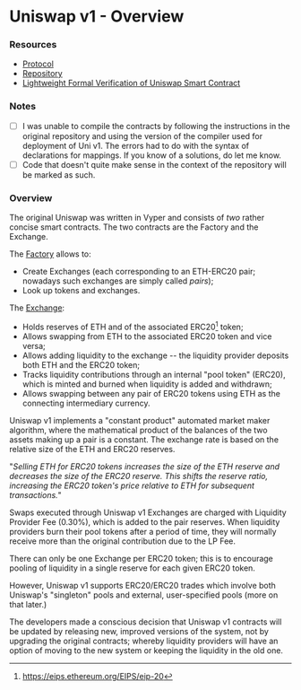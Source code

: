 # Uniswap v1 - Overview

### Resources 
- [Protocol](https://docs.uniswap.org/protocol/V1/introduction)
- [Repository](https://github.com/Uniswap/v1-contracts)
- [Lightweight Formal Verification of Uniswap Smart Contract](https://github.com/runtimeverification/verified-smart-contracts/tree/uniswap/uniswap)

### Notes
- [ ] I was unable to compile the contracts by following the instructions in the original repository and using the version of the compiler used for deployment of Uni v1. The errors had to do with the syntax of declarations for mappings. If you know of a solutions, do let me know.
- [ ] Code that doesn't quite make sense in the context of the repository will be marked as such.

### Overview

The original Uniswap was written in Vyper and consists of _two_ rather concise smart contracts.
The two contracts are the Factory and the Exchange.

The [Factory](./factory.md) allows to:
- Create Exchanges (each corresponding to an ETH-ERC20 pair; nowadays such exchanges are simply called _pairs_);
- Look up tokens and exchanges.

The [Exchange](./exchange.md):
- Holds reserves of ETH and of the associated ERC20[^erc20] token;
- Allows swapping from ETH to the associated ERC20 token and vice versa;
- Allows adding liquidity to the exchange -- the liquidity provider deposits both ETH and the ERC20 token;
- Tracks liquidity contributions through an internal "pool token" (ERC20), which is minted and burned when liquidity is added and withdrawn;
- Allows swapping between any pair of ERC20 tokens using ETH as the connecting intermediary currency.

Uniswap v1 implements a "constant product" automated market maker algorithm, where the mathematical product of the balances of the two assets making up a pair is a constant. The exchange rate is based on the relative size of the ETH and ERC20 reserves.

"_Selling ETH for ERC20 tokens increases the size of the ETH reserve and decreases the size of the ERC20 reserve. This shifts the reserve ratio, increasing the ERC20 token's price relative to ETH for subsequent transactions._"

Swaps executed through Uniswap v1 Exchanges are charged with Liquidity Provider Fee (0.30%), which is added to the pair reserves. When liquidity providers burn their pool tokens after a period of time, they will normally receive more than the original contribution due to the LP Fee.

There can only be one Exchange per ERC20 token; this is to encourage pooling of liquidity in a single reserve for each given ERC20 token.

However, Uniswap v1 supports ERC20/ERC20 trades which involve both Uniswap's "singleton" pools and external, user-specified pools (more on that later.)

The developers made a conscious decision that Uniswap v1 contracts will be updated by releasing new, improved versions of the system, not by upgrading the original contracts; whereby liquidity providers will have an option of moving to the new system or keeping the liquidity in the old one.

[^erc20]: <https://eips.ethereum.org/EIPS/eip-20>